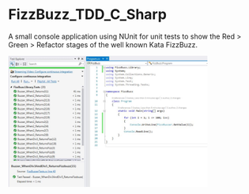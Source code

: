 # FizzBuzz_TDD_C_Sharp
A small console application using NUnit for unit tests to show the Red > Green > Refactor stages of the well known Kata FizzBuzz.

<img src="https://github.com/chriscoates/FizzBuzz_TDD_C_Sharp/blob/master/images/screen%20shot.JPG" width="80%" />

